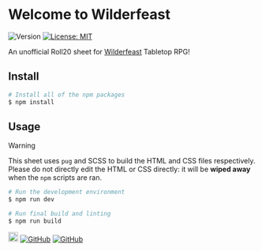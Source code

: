 # Welcome to Wilderfeast

![Version](https://img.shields.io/badge/version-1.0.0-blue.svg?cacheSeconds=2592000)
[![License: MIT](https://img.shields.io/badge/License-MIT-yellow.svg)](https://opensource.org/license/MIT)


An unofficial Roll20 sheet for [Wilderfeast](https://horribleguild.com/us/product-category/roleplaying-games/wilderfeast) Tabletop RPG!

## Install

```sh
# Install all of the npm packages
$ npm install
```

## Usage

> [!WARNING] 
> This sheet uses `pug` and SCSS to build the HTML and CSS files respectively. Please do not directly edit the HTML or CSS directly: it will be **wiped away** when the `npm` scripts are ran.

```sh
# Run the development environment
$ npm run dev

# Run final build and linting
$ npm run build
```

<a href='https://ko-fi.com/R5R54NXP1' target='_blank'><img height='20' style='border:0px;height:20px;' src='https://storage.ko-fi.com/cdn/brandasset/v2/kofi_symbol.png' border='0' alt='Buy Me a Coffee at ko-fi.com' /></a>
[![GitHub](https://img.shields.io/badge/@morgdalaine-whitesmoke?style=social&logo=github)](https://github.com/morgdalaine)
[![GitHub](https://img.shields.io/badge/@morgdalaine-whitesmoke?style=social&logo=discord)](https://discordapp.com/users/186973853011017729)

[^0]: This README was generated with ♥︎ by [readme-md-generator](https://github.com/kefranabg/readme-md-generator)

